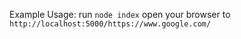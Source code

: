 Example Usage: 
  run `node index`
  open your browser to `http://localhost:5000/https://www.google.com/`